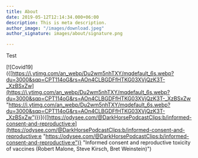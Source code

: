 ```yaml
---
title: About
date: 2019-05-12T12:14:34.000+06:00
description: This is meta description.
author_image: "/images/download.jpeg"
author_signature: images/about/signature.png

---
```

Test  
  
\[!\[Covid19\]({[https://i.ytimg.com/an_webp/Du2wm5nhTXY/mqdefault_6s.webp?du=3000&sqp=CPT114oG&rs=AOn4CLBGDFfHTKG03XVjQzK3T-_XzBSxZw](https://i.ytimg.com/an_webp/Du2wm5nhTXY/mqdefault_6s.webp?du=3000&sqp=CPT114oG&rs=AOn4CLBGDFfHTKG03XVjQzK3T-_XzBSxZw "https://i.ytimg.com/an_webp/Du2wm5nhTXY/mqdefault_6s.webp?du=3000&sqp=CPT114oG&rs=AOn4CLBGDFfHTKG03XVjQzK3T-_XzBSxZw")})\]({[https://odysee.com/@DarkHorsePodcastClips:b/informed-consent-and-reproductive:e](https://odysee.com/@DarkHorsePodcastClips:b/informed-consent-and-reproductive:e "https://odysee.com/@DarkHorsePodcastClips:b/informed-consent-and-reproductive:e")} "Informed consent and reproductive toxicity of vaccines (Robert Malone, Steve Kirsch, Bret Weinstein)")